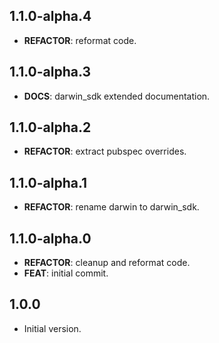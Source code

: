 ## 1.1.0-alpha.4

 - **REFACTOR**: reformat code.

## 1.1.0-alpha.3

 - **DOCS**: darwin_sdk extended documentation.

## 1.1.0-alpha.2

 - **REFACTOR**: extract pubspec overrides.

## 1.1.0-alpha.1

 - **REFACTOR**: rename darwin to darwin_sdk.

## 1.1.0-alpha.0

 - **REFACTOR**: cleanup and reformat code.
 - **FEAT**: initial commit.

## 1.0.0

- Initial version.

